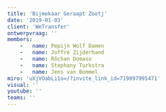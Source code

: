 ```yaml
---
title: 'Bijmekaar Geraapt Zootj'
date: '2019-01-03'
client: 'WeTransfer'
ontwerpvraag: ''
members:
    -   name: Pepijn Wolf Damen
    -   name: Joffré Zijderhand
    -   name: Rôchan Domaso
    -   name: Stephany Turkstra
    -   name: Jens van Bommel
miro: 'uXjVOabLi1o=/?invite_link_id=719897995471'
visual: ''
youtube: ''
teams: ''
---
```


